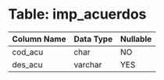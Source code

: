 # Table: imp_acuerdos

| Column Name | Data Type | Nullable |
|-------------|-----------|----------|
| cod_acu | char | NO |
| des_acu | varchar | YES |
